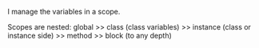 I manage the variables in a scope.

Scopes are nested:
	global 
	>> class (class variables)
	>> instance (class or instance side)
	>> method
	>> block (to any depth)
